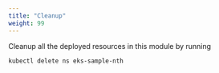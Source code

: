 ```yaml
---
title: "Cleanup"
weight: 99
---
```


Cleanup all the deployed resources in this module by running 

```bash
kubectl delete ns eks-sample-nth
```
